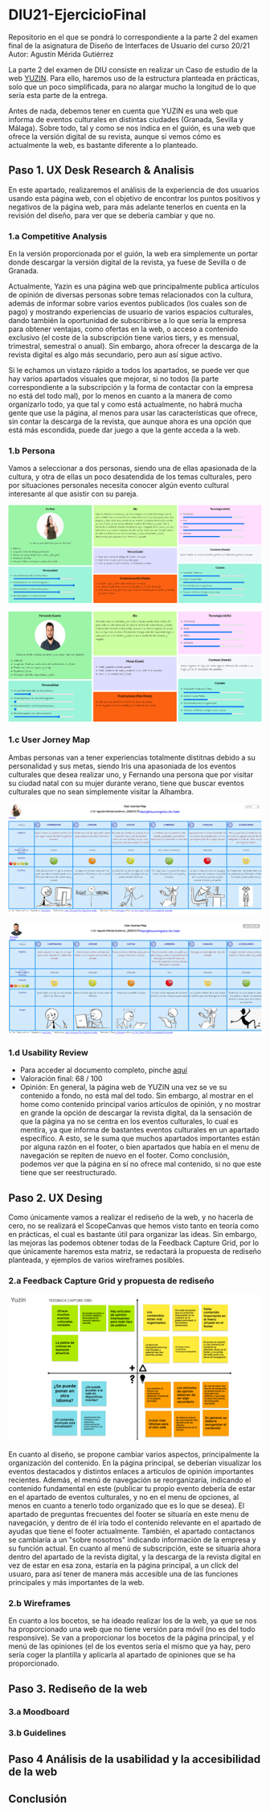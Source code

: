 # DIU21-EjercicioFinal

Repositorio en el que se pondrá lo correspondiente a la parte 2 del examen final de la asignatura de Diseño de Interfaces de Usuario del curso 20/21
Autor: Agustín Mérida Gutiérrez

La parte 2 del examen de DIU consiste en realizar un Caso de estudio de la web [YUZIN](https://yuzin.com/wp-content/uploads/2021/06/YUZIN-GRANADA-junio-2021.pdf). Para ello, haremos uso de la estructura planteada en prácticas, solo que un poco simplificada, para no alargar mucho la longitud de lo que sería esta parte de la entrega.

Antes de nada, debemos tener en cuenta que YUZIN es una web que informa de eventos culturales en distintas ciudades (Granada, Sevilla y Málaga). Sobre todo, tal y como se nos indica en el guión, es una web que ofrece la versión digital de su revista, aunque si vemos cómo es actualmente la web, es bastante diferente a lo planteado.

## Paso 1. UX Desk Research & Analisis

En este apartado, realizaremos el análisis de la experiencia de dos usuarios usando esta página web, con el objetivo de encontrar los puntos positivos y negativos de la página web, para más adelante tenerlos en cuenta en la revisión del diseño, para ver que se debería cambiar y que no.

### 1.a Competitive Analysis

En la versión proporcionada por el guión, la web era simplemente un portar donde descargar la versión digital de la revista, ya fuese de Sevilla o de Granada. 

Actualmente, Yazin es una página web que principalmente publica artículos de opinión de diversas personas sobre temas relacionados con la cultura, además de informar sobre varios eventos publicados (los cuales son de pago) y mostrando experiencias de usuario de varios espacios culturales, dando también la oportunidad de subscribirse a lo que sería la empresa para obtener ventajas, como ofertas en la web, o acceso a contenido exclusivo (el coste de la subscripción tiene varios tiers, y es mensual, trimestral, semestral o anual). Sin embargo, ahora ofrecer la descarga de la revista digital es algo más secundario, pero aun así sigue activo. 

Si le echamos un vistazo rápido a todos los apartados, se puede ver que hay varios apartados visuales que mejorar, si no todos (la parte correspondiente a la subscripción y la forma de contactar con la empresa no está del todo mal), por lo menos en cuanto a la manera de como organizarlo todo, ya que tal y como está actualmente, no habrá mucha gente que use la página, al menos para usar las características que ofrece, sin contar la descarga de la revista, que aunque ahora es una opción que está más escondida, puede dar juego a que la gente acceda a la web. 

### 1.b Persona

Vamos a seleccionar a dos personas, siendo una de ellas apasionada de la cultura, y otra de ellas un poco desatendida de los temas culturales, pero por situaciones personales necesita conocer algún evento cultural interesante al que asistir con su pareja. 

![iris](irisruiz.png)

![fernando](fernandosuarez.png)


### 1.c User Jorney Map

Ambas personas van a tener experiencias totalmente distitnas debido a su personalidad y sus metas, siendo Iris una apasoniada de los eventos culturales que desea realizar uno, y Fernando una persona que por visitar su ciudad natal con su mujer durante verano, tiene que buscar eventos culturales que no sean simplemente visitar la Alhambra.

![jmIris](jmapIris.png)

![jmFernando](jmapFernando.png)

### 1.d Usability Review
* Para acceder al documento completo, pinche [aquí](Usability-review-scores.pdf)
* Valoración final: 68 / 100
* Opinión: En general, la página web de YUZIN una vez se ve su contenido a fondo, no está mal del todo. Sin embargo, al mostrar en el home como contenido principal varios artículos de opinión, y no mostrar en grande la opción de descargar la revista digital, da la sensación de que la página ya no se centra en los eventos culturales, lo cual es mentira, ya que informa de bastantes eventos culturales en un apartado específico. A esto, se le suma que muchos apartados importantes están por alguna razón en el footer, o bien apartados que había en el menu de navegación se repiten de nuevo en el footer. Como conclusión, podemos ver que la página en sí no ofrece mal contenido, si no que este tiene que ser reestructurado.


## Paso 2. UX Desing

Como únicamente vamos a realizar el rediseño de la web, y no hacerla de cero, no se realizará el ScopeCanvas que hemos visto tanto en teoría como en prácticas, el cual es bastante útil para organizar las ideas. Sin embargo, las mejoras las podemos obtener todas de la Feedback Capture Grid, por lo que únicamente haremos esta matriz, se redactará la propuesta de rediseño planteada, y ejemplos de varios wireframes posibles. 

### 2.a Feedback Capture Grid y propuesta de rediseño

![fcg](fcgrid.png)

En cuanto al diseño, se propone cambiar varios aspectos, principalmente la organización del contenido. En la página principal, se deberían visualizar los eventos destacados y distintos enlaces a artículos de opinión importantes recientes. Además, el menú de navegación se reorganizaría, indicando el contenido fundamental en este (publicar tu propio evento debería de estar en el apartado de eventos culturales, y no en el menu de opciones, al menos en cuanto a tenerlo todo organizado que es lo que se desea). El apartado de preguntas frecuentes del footer se situaría en este menu de navegación, y dentro de él iría todo el contenido relevante en el apartado de ayudas que tiene el footer actualmente. También, el apartado contactanos se cambiaría a un "sobre nosotros" indicando información de la empresa y su función actual. En cuanto al menú de subscripción, este se situaría ahora dentro del apartado de la revista digital, y la descarga de la revista digital en vez de estar en esa zona, estaría en la página principal, a un click del usuaro, para así tener de manera más accesible una de las funciones principales y más importantes de la web.

### 2.b Wireframes

En cuanto a los bocetos, se ha ideado realizar los de la web, ya que se nos ha proporcionado una web que no tiene versión para móvil (no es del todo responsive). Se van a proporcionar los bocetos de la página principal, y el menú de las opiniones (el de los eventos sería el mismo que ya hay, pero sería coger la plantilla y aplicarla al apartado de opiniones que se ha proporcionado.


## Paso 3. Rediseño de la web

### 3.a Moodboard

### 3.b Guidelines

## Paso 4 Análisis de la usabilidad y la accesibilidad de la web

## Conclusión
